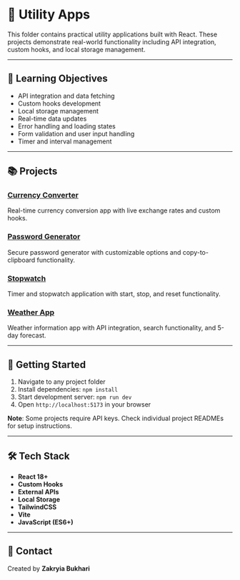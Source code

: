 # 🔧 Utility Apps

This folder contains practical utility applications built with React. These projects demonstrate real-world functionality including API integration, custom hooks, and local storage management.

---

## 🎯 Learning Objectives

- API integration and data fetching
- Custom hooks development
- Local storage management
- Real-time data updates
- Error handling and loading states
- Form validation and user input handling
- Timer and interval management

---

## 📚 Projects

### [Currency Converter](currency-converter/)
Real-time currency conversion app with live exchange rates and custom hooks.

### [Password Generator](password-generator/)
Secure password generator with customizable options and copy-to-clipboard functionality.

### [Stopwatch](stopwatch/)
Timer and stopwatch application with start, stop, and reset functionality.

### [Weather App](weather-app/)
Weather information app with API integration, search functionality, and 5-day forecast.

---

## 🚀 Getting Started

1. Navigate to any project folder
2. Install dependencies: `npm install`
3. Start development server: `npm run dev`
4. Open `http://localhost:5173` in your browser

**Note**: Some projects require API keys. Check individual project READMEs for setup instructions.

---

## 🛠️ Tech Stack

- **React 18+**
- **Custom Hooks**
- **External APIs**
- **Local Storage**
- **TailwindCSS**
- **Vite**
- **JavaScript (ES6+)**

---

## 📧 Contact

Created by **Zakryia Bukhari**